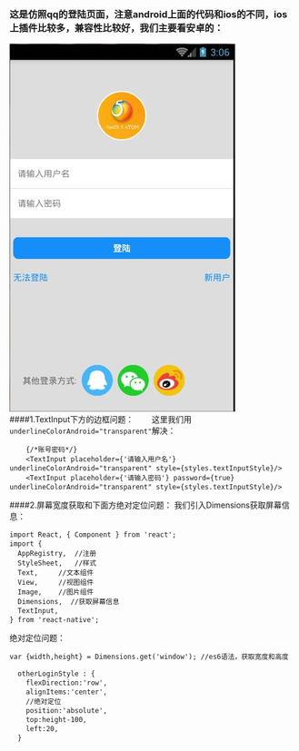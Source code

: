 ### 这是仿照qq的登陆页面，注意android上面的代码和ios的不同，ios上插件比较多，兼容性比较好，我们主要看安卓的：
![安卓图片](./login.jpg)
####1.TextInput下方的边框问题：
&emsp;&emsp;这里我们用`underlineColorAndroid="transparent"`解决：
```
    {/*账号密码*/}
    <TextInput placeholder={'请输入用户名'} underlineColorAndroid="transparent" style={styles.textInputStyle}/>
    <TextInput placeholder={'请输入密码'} password={true} underlineColorAndroid="transparent" style={styles.textInputStyle}/>
```
####2.屏幕宽度获取和下面方绝对定位问题：
我们引入Dimensions获取屏幕信息：
```
import React, { Component } from 'react';
import { 
  AppRegistry,  //注册
  StyleSheet,   //样式       
  Text,     //文本组件
  View,     //视图组件
  Image,    //图片组件
  Dimensions,  //获取屏幕信息
  TextInput,  
} from 'react-native';
```
绝对定位问题：
```
var {width,height} = Dimensions.get('window'); //es6语法，获取宽度和高度
```

```
  otherLoginStyle : {
    flexDirection:'row',
    alignItems:'center',
    //绝对定位
    position:'absolute',
    top:height-100,
    left:20,
  }
```
